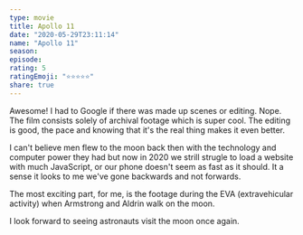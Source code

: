 ```yaml
--- 
type: movie 
title: Apollo 11 
date: "2020-05-29T23:11:14" 
name: "Apollo 11" 
season: 
episode: 
rating: 5 
ratingEmoji: "⭐️⭐️⭐️⭐️⭐️" 
share: true 
---
```


Awesome! I had to Google if there was made up scenes or editing. Nope. The film consists solely of archival footage which is super cool. The editing is good, the pace and knowing that it's the real thing makes it even better.

I can't believe men flew to the moon back then with the technology and computer power they had but now in 2020 we strill strugle to load a website with much JavaScript, or our phone doesn't seem as fast as it should. It a sense it looks to me we've gone backwards and not forwards.

The most exciting part, for me, is the footage during the EVA (extravehicular activity) when Armstrong and Aldrin walk on the moon.

I look forward to seeing astronauts visit the moon once again.
